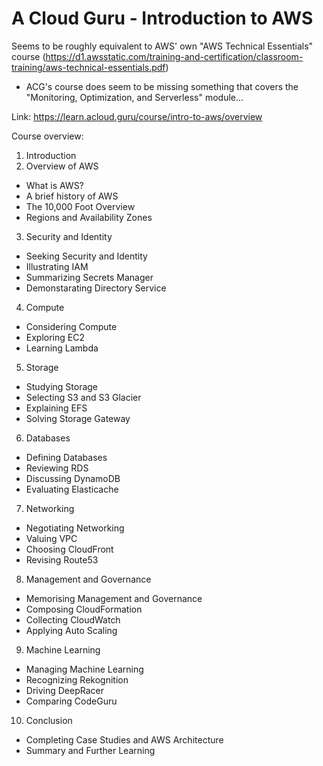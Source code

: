 # A Cloud Guru - Introduction to AWS
Seems to be roughly equivalent to AWS' own "AWS Technical Essentials" course
(https://d1.awsstatic.com/training-and-certification/classroom-training/aws-technical-essentials.pdf)
- ACG's course does seem to be missing something that covers the "Monitoring, Optimization, and
  Serverless" module...

Link: https://learn.acloud.guru/course/intro-to-aws/overview

Course overview:
1. Introduction
2. Overview of AWS
  - What is AWS?
  - A brief history of AWS
  - The 10,000 Foot Overview
  - Regions and Availability Zones
3. Security and Identity
  - Seeking Security and Identity
  - Illustrating IAM
  - Summarizing Secrets Manager
  - Demonstarating Directory Service
4. Compute
  - Considering Compute
  - Exploring EC2
  - Learning Lambda
5. Storage
  - Studying Storage
  - Selecting S3 and S3 Glacier
  - Explaining EFS
  - Solving Storage Gateway
6. Databases
  - Defining Databases
  - Reviewing RDS
  - Discussing DynamoDB
  - Evaluating Elasticache
7. Networking
  - Negotiating Networking
  - Valuing VPC
  - Choosing CloudFront
  - Revising Route53
8. Management and Governance
  - Memorising Management and Governance
  - Composing CloudFormation
  - Collecting CloudWatch
  - Applying Auto Scaling
9. Machine Learning
  - Managing Machine Learning
  - Recognizing Rekognition
  - Driving DeepRacer
  - Comparing CodeGuru
10. Conclusion
  - Completing Case Studies and AWS Architecture
  - Summary and Further Learning
